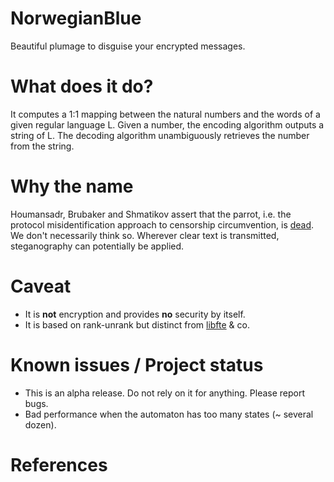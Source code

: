 # NorwegianBlue

Beautiful plumage to disguise your encrypted messages.

# What does it do?

It computes a 1:1 mapping between the natural numbers and the words of a given regular language L. Given a number, the encoding algorithm outputs a string of L. The decoding algorithm unambiguously retrieves the number from the string.

# Why the name

Houmansadr, Brubaker and Shmatikov assert that the parrot, i.e. the protocol misidentification approach to censorship circumvention, is [dead][1]. We don't necessarily think so. Wherever clear text is transmitted, steganography can potentially be applied.

# Caveat

* It is **not** encryption and provides **no** security by itself.
* It is based on rank-unrank but distinct from [libfte][2] & co.

# Known issues / Project status

* This is an alpha release. Do not rely on it for anything. Please report bugs.
* Bad performance when the automaton has too many states (~ several dozen).

# References

[1]: https://www.cs.cornell.edu/~shmat/shmat_oak13parrot.pdf
[2]: https://github.com/kpdyer/libfte

